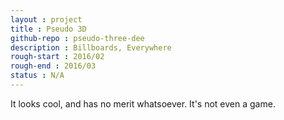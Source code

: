 ```yaml
---
layout : project
title : Pseudo 3D
github-repo : pseudo-three-dee
description : Billboards, Everywhere
rough-start : 2016/02
rough-end : 2016/03
status : N/A
---
```


It looks cool, and has no merit whatsoever. It's not even a game.
